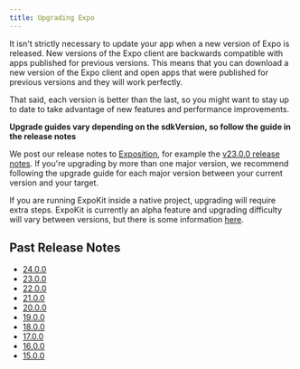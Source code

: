 ```yaml
---
title: Upgrading Expo
---
```


It isn't strictly necessary to update your app when a new version of Expo is released. New versions of the Expo client are backwards compatible with apps published for previous versions. This means that you can download a new version of the Expo client and open apps that were published for previous versions and they will work perfectly.

That said, each version is better than the last, so you might want to stay up to date to take advantage of new features and performance improvements.

**Upgrade guides vary depending on the sdkVersion, so follow the guide in the release notes**

We post our release notes to [Exposition](https://blog.expo.io/), for example the [v23.0.0 release notes](https://blog.expo.io/expo-sdk-v23-0-0-is-now-available-be0a8c655414). If you're upgrading by more than one major version, we recommend following the upgrade guide for each major version between your current version and your target.

If you are running ExpoKit inside a native project, upgrading will require extra steps. ExpoKit is currently an alpha feature and upgrading difficulty will vary between versions, but there is some information [here](expokit.html#upgrading-expokit).

## Past Release Notes

- [24.0.0](https://blog.expo.io/expo-sdk-v24-0-0-is-now-available-bfcac3b50d51)
- [23.0.0](https://blog.expo.io/expo-sdk-v23-0-0-is-now-available-be0a8c655414)
- [22.0.0](https://blog.expo.io/expo-sdk-v22-0-0-is-now-available-7745bfe97fc6)
- [21.0.0](https://blog.expo.io/expo-sdk-21-0-0-is-now-available-be33b79921b7)
- [20.0.0](https://blog.expo.io/expo-sdk-v20-0-0-is-now-available-79f84232a9d1)
- [19.0.0](https://blog.expo.io/expo-sdk-v19-0-0-is-now-available-821a62b58d3d)
- [18.0.0](https://blog.expo.io/expo-sdk-v18-0-0-is-now-available-38e62305283)
- [17.0.0](https://blog.expo.io/expo-sdk-v17-0-0-is-now-available-2c4f13362816)
- [16.0.0](https://blog.expo.io/expo-sdk-v16-0-0-is-now-available-2151d555a580)
- [15.0.0](https://blog.expo.io/expo-sdk-v15-0-0-is-now-available-2132538fd4fb)
